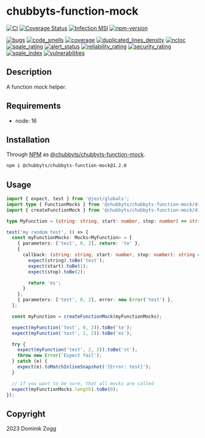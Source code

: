 # chubbyts-function-mock

[![CI](https://github.com/chubbyts/chubbyts-function-mock/workflows/CI/badge.svg?branch=master)](https://github.com/chubbyts/chubbyts-function-mock/actions?query=workflow%3ACI)
[![Coverage Status](https://coveralls.io/repos/github/chubbyts/chubbyts-function-mock/badge.svg?branch=master)](https://coveralls.io/github/chubbyts/chubbyts-function-mock?branch=master)
[![Infection MSI](https://badge.stryker-mutator.io/github.com/chubbyts/chubbyts-function-mock/master)](https://dashboard.stryker-mutator.io/reports/github.com/chubbyts/chubbyts-function-mock/master)
[![npm-version](https://img.shields.io/npm/v/@chubbyts/chubbyts-function-mock.svg)](https://www.npmjs.com/package/@chubbyts/chubbyts-function-mock)

[![bugs](https://sonarcloud.io/api/project_badges/measure?project=chubbyts_chubbyts-function-mock&metric=bugs)](https://sonarcloud.io/dashboard?id=chubbyts_chubbyts-function-mock)
[![code_smells](https://sonarcloud.io/api/project_badges/measure?project=chubbyts_chubbyts-function-mock&metric=code_smells)](https://sonarcloud.io/dashboard?id=chubbyts_chubbyts-function-mock)
[![coverage](https://sonarcloud.io/api/project_badges/measure?project=chubbyts_chubbyts-function-mock&metric=coverage)](https://sonarcloud.io/dashboard?id=chubbyts_chubbyts-function-mock)
[![duplicated_lines_density](https://sonarcloud.io/api/project_badges/measure?project=chubbyts_chubbyts-function-mock&metric=duplicated_lines_density)](https://sonarcloud.io/dashboard?id=chubbyts_chubbyts-function-mock)
[![ncloc](https://sonarcloud.io/api/project_badges/measure?project=chubbyts_chubbyts-function-mock&metric=ncloc)](https://sonarcloud.io/dashboard?id=chubbyts_chubbyts-function-mock)
[![sqale_rating](https://sonarcloud.io/api/project_badges/measure?project=chubbyts_chubbyts-function-mock&metric=sqale_rating)](https://sonarcloud.io/dashboard?id=chubbyts_chubbyts-function-mock)
[![alert_status](https://sonarcloud.io/api/project_badges/measure?project=chubbyts_chubbyts-function-mock&metric=alert_status)](https://sonarcloud.io/dashboard?id=chubbyts_chubbyts-function-mock)
[![reliability_rating](https://sonarcloud.io/api/project_badges/measure?project=chubbyts_chubbyts-function-mock&metric=reliability_rating)](https://sonarcloud.io/dashboard?id=chubbyts_chubbyts-function-mock)
[![security_rating](https://sonarcloud.io/api/project_badges/measure?project=chubbyts_chubbyts-function-mock&metric=security_rating)](https://sonarcloud.io/dashboard?id=chubbyts_chubbyts-function-mock)
[![sqale_index](https://sonarcloud.io/api/project_badges/measure?project=chubbyts_chubbyts-function-mock&metric=sqale_index)](https://sonarcloud.io/dashboard?id=chubbyts_chubbyts-function-mock)
[![vulnerabilities](https://sonarcloud.io/api/project_badges/measure?project=chubbyts_chubbyts-function-mock&metric=vulnerabilities)](https://sonarcloud.io/dashboard?id=chubbyts_chubbyts-function-mock)

## Description

A function mock helper.

## Requirements

 * node: 16

## Installation

Through [NPM](https://www.npmjs.com) as [@chubbyts/chubbyts-function-mock][1].

```sh
npm i @chubbyts/chubbyts-function-mock@1.2.0
```

## Usage

```ts
import { expect, test } from '@jest/globals';
import type { FunctionMocks } from '@chubbyts/chubbyts-function-mock/dist/function-mock';
import { createFunctionMock } from '@chubbyts/chubbyts-function-mock/dist/function-mock';

type MyFunction = (string: string, start: number, stop: number) => string;

test('my random test', () => {
  const myFunctionMocks: Mocks<MyFunction> = [
    { parameters: ['test', 0, 2], return: 'te' },
    {
      callback: (string: string, start: number, stop: number): string => {
        expect(string).toBe('test');
        expect(start).toBe(1);
        expect(stop).toBe(2);

        return 'es';
      }
    },
    { parameters: ['test', 0, 2], error: new Error('test') },
  ];

  const myFunction = createFunctionMock(myFunctionMocks);

  expect(myFunction('test', 0, 2)).toBe('te');
  expect(myFunction('test', 1, 2)).toBe('es');

  try {
    expect(myFunction('test', 2, 2)).toBe('st');
    throw new Error('Expect fail');
  } catch (e) {
    expect(e).toMatchInlineSnapshot('[Error: test]');
  }

  // if you want to be sure, that all mocks are called
  expect(myFunctionMocks.length).toBe(0);
});
```

## Copyright

2023 Dominik Zogg

[1]: https://www.npmjs.com/package/@chubbyts/chubbyts-function-mock
